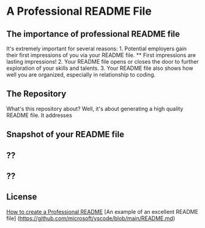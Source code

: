 # A Professional README File

## The importance of professional README file
It's extremely important for several reasons:
     1. Potential employers gain their first impressions of you via your README file.
          ** First impressions are lasting impressions!
     2. Your README file opens or closes the door to further exploration of your skills and talents.
     3. Your README file also shows how well you are organized, especially in relationship to coding.

## The Repository
What's this repository about? Well, it's about generating a high quality README file. It addresses

## Snapshot of your README file


## ??


## ??


## License
[How to create a Professional README](https://coding-boot-camp.github.io/full-stack/github/professional-readme-guide)
[An example of an excellent README file] (https://github.com/microsoft/vscode/blob/main/README.md)